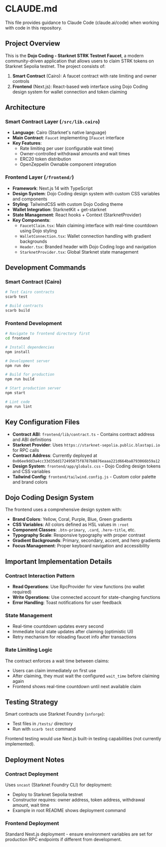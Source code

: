 # CLAUDE.md

This file provides guidance to Claude Code (claude.ai/code) when working with code in this repository.

## Project Overview

This is the **Dojo Coding - Starknet STRK Testnet Faucet**, a modern community-driven application that allows users to claim STRK tokens on Starknet Sepolia testnet. The project consists of:

1. **Smart Contract** (Cairo): A faucet contract with rate limiting and owner controls
2. **Frontend** (Next.js): React-based web interface using Dojo Coding design system for wallet connection and token claiming

## Architecture

### Smart Contract Layer (`/src/lib.cairo`)
- **Language**: Cairo (Starknet's native language)
- **Main Contract**: `Faucet` implementing `IFaucet` interface
- **Key Features**:
  - Rate limiting per user (configurable wait time)
  - Owner-controlled withdrawal amounts and wait times
  - ERC20 token distribution
  - OpenZeppelin Ownable component integration

### Frontend Layer (`/frontend/`)
- **Framework**: Next.js 14 with TypeScript
- **Design System**: Dojo Coding design system with custom CSS variables and components
- **Styling**: TailwindCSS with custom Dojo Coding theme
- **Wallet Integration**: StarknetKit + get-starknet
- **State Management**: React hooks + Context (StarknetProvider)
- **Key Components**:
  - `FaucetClaim.tsx`: Main claiming interface with real-time countdown using Dojo styling
  - `WalletConnection.tsx`: Wallet connection handling with gradient backgrounds
  - `Header.tsx`: Branded header with Dojo Coding logo and navigation
  - `StarknetProvider.tsx`: Global Starknet state management

## Development Commands

### Smart Contract (Cairo)
```bash
# Test Cairo contracts
scarb test

# Build contracts
scarb build
```

### Frontend Development
```bash
# Navigate to frontend directory first
cd frontend

# Install dependencies
npm install

# Development server
npm run dev

# Build for production
npm run build

# Start production server
npm start

# Lint code
npm run lint
```

## Key Configuration Files

- **Contract ABI**: `frontend/lib/contract.ts` - Contains contract address and ABI definitions
- **Starknet Provider**: Uses `https://starknet-sepolia.public.blastapi.io` for RPC calls
- **Contract Address**: Currently deployed at `0x06ee9dd3a4cc33d35dd172495075f8787b8876eaaa221d664ba8793066b59a12`
- **Design System**: `frontend/app/globals.css` - Dojo Coding design tokens and CSS variables
- **Tailwind Config**: `frontend/tailwind.config.js` - Custom color palette and brand colors

## Dojo Coding Design System

The frontend uses a comprehensive design system with:

- **Brand Colors**: Yellow, Coral, Purple, Blue, Green gradients
- **CSS Variables**: All colors defined as HSL values in `:root`
- **Component Classes**: `.btn-primary`, `.card`, `.hero-title`, etc.
- **Typography Scale**: Responsive typography with proper contrast
- **Gradient Backgrounds**: Primary, secondary, accent, and hero gradients
- **Focus Management**: Proper keyboard navigation and accessibility

## Important Implementation Details

### Contract Interaction Pattern
- **Read Operations**: Use RpcProvider for view functions (no wallet required)
- **Write Operations**: Use connected account for state-changing functions
- **Error Handling**: Toast notifications for user feedback

### State Management
- Real-time countdown updates every second
- Immediate local state updates after claiming (optimistic UI)
- Retry mechanism for reloading faucet info after transactions

### Rate Limiting Logic
The contract enforces a wait time between claims:
- Users can claim immediately on first use
- After claiming, they must wait the configured `wait_time` before claiming again
- Frontend shows real-time countdown until next available claim

## Testing Strategy

Smart contracts use Starknet Foundry (`snforge`):
- Test files in `/tests/` directory
- Run with `scarb test` command

Frontend testing would use Next.js built-in testing capabilities (not currently implemented).

## Deployment Notes

### Contract Deployment
Uses `sncast` (Starknet Foundry CLI) for deployment:
- Deploy to Starknet Sepolia testnet
- Constructor requires: owner address, token address, withdrawal amount, wait time
- Example in root README shows deployment command

### Frontend Deployment
Standard Next.js deployment - ensure environment variables are set for production RPC endpoints if different from development.